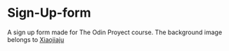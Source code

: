 # Sign-Up-form
A sign up form made for The Odin Proyect course. The background image belongs to  <a href="https://nitter.lacontrevoie.fr/XIAOJIAJU">Xiaojiaju<a>
